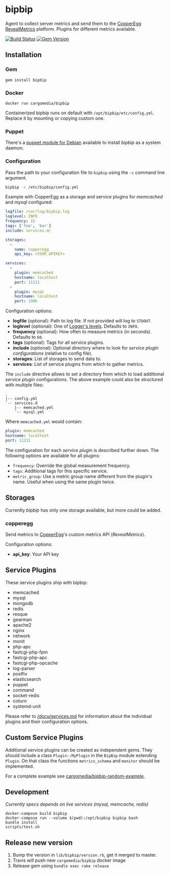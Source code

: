 bipbip
======
Agent to collect server metrics and send them to the [CopperEgg RevealMetrics](http://copperegg.com/) platform.
Plugins for different metrics available.

[![Build Status](https://img.shields.io/travis/cargomedia/bipbip/master.svg)](https://travis-ci.org/cargomedia/bipbip)
[![Gem Version](https://img.shields.io/gem/v/bipbip.svg)](https://rubygems.org/gems/bipbip)


Installation
------------

### Gem 
```
gem install bipbip
```

### Docker
```
docker run cargomedia/bipbip
```
Containerized bipbip runs on default with `/opt/bipbip/etc/config,yml`. Replace it by mounting or copying custom one.

### Puppet
There's a [puppet module for Debian](https://github.com/cargomedia/puppet-packages/tree/master/modules/bipbip) available to install *bipbip* as a system daemon.



### Configuration
Pass the path to your configuration file to `bipbip` using the `-c` command line argument.
```sh
bipbip -c /etc/bipbip/config.yml
```

Example with CopperEgg as a storage and service plugins for *memcached* and *mysql* configured:
```yml
logfile: /var/log/bipbip.log
loglevel: INFO
frequency: 15
tags: ['foo', 'bar']
include: services.d/

storages:
  -
    name: copperegg
    api_key: <YOUR_APIKEY>

services:
  -
    plugin: memcached
    hostname: localhost
    port: 11211
  -
    plugin: mysql
    hostname: localhost
    port: 3306
```

Configuration options:
- **logfile** (optional): Path to log file. If not provided will log to `STDOUT`.
- **loglevel** (optional): One of [Logger's levels](http://www.ruby-doc.org/stdlib-2.1.0/libdoc/logger/rdoc/Logger.html). Defaults to `INFO`.
- **frequency** (optional): How often to measure metrics (in seconds). Defaults to `60`.
- **tags** (optional): Tags for all service plugins.
- **include** (optional): Optional directory where to look for *service plugin configurations* (relative to config file).
- **storages**: List of storages to send data to.
- **services**: List of service plugins from which to gather metrics.

The `include` directive allows to set a directory from which to load additional *service plugin* configurations. The above example could also be structured with multiple files:
```
.
|-- config.yml
`-- services.d
    |-- memcached.yml
    `-- mysql.yml
```
Where `memcached.yml` would contain:
```yml
plugin: memcached
hostname: localhost
port: 11211
```

The configuration for each *service plugin* is described further down.
The following options are available for all plugins:
- `frequency`: Override the global measurement frequency.
- `tags`: Additional tags for this specific service.
- `metric_group`: Use a metric group name different from the plugin's name. Useful when using the same plugin twice.

Storages
--------
Currently *bipbip* has only one storage available, but more could be added.

### copperegg
Send metrics to [CopperEgg](http://copperegg.com/)'s custom metrics API (*RevealMetrics*).

Configuration options:
- **api_key**: Your API key

Service Plugins
---------------
These service plugins ship with bipbip:
- memcached
- mysql
- mongodb
- redis
- resque
- gearman
- apache2
- nginx
- network
- monit
- php-apc
- fastcgi-php-fpm
- fastcgi-php-apc
- fastcgi-php-opcache
- log-parser
- postfix
- elasticsearch
- puppet
- command
- socket-redis
- coturn
- systemd-unit

Please refer to [/docu/services.md](/docu/services.md) for information about the individual plugins and their configuration options.

Custom Service Plugins
----------------------
Additional service plugins can be created as independent gems.
They should include a class `Plugin::MyPlugin` in the `BipBip` module extending `Plugin`.
On that class the functions `metrics_schema` and `monitor` should be implemented.

For a complete example see [cargomedia/bipbip-random-example](https://github.com/cargomedia/bipbip-random-example).

Development
-----------
*Currently specs depends on live services (mysql, memcache, redis)*
```
docker-compose build bipbip
docker-compose run --volume $(pwd):/opt/bipbip bipbip bash
bundle install
scripts/test.sh
```

Release new version
-------------------

1. Bump the version in `lib/bipbip/version.rb`, get it merged to master.
2. Travis will push new `cargomedia/bipbip` docker image 
3. Release gem using `bundle exec rake release`
